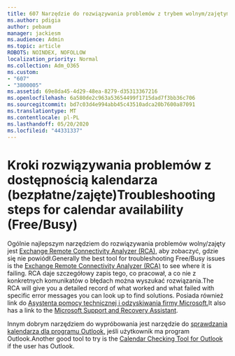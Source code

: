 ```yaml
---
title: 607 Narzędzie do rozwiązywania problemów z trybem wolnym/zajętym
ms.author: pdigia
author: pebaum
manager: jackiesm
ms.audience: Admin
ms.topic: article
ROBOTS: NOINDEX, NOFOLLOW
localization_priority: Normal
ms.collection: Adm_O365
ms.custom:
- "607"
- "3800005"
ms.assetid: 69e8da45-4d29-48ea-8279-d35313367216
ms.openlocfilehash: 6a580de2c963a53654499f1715dad7f3bb36c706
ms.sourcegitcommit: bd7c03d4e994abb45c43510adca20b7600a87091
ms.translationtype: MT
ms.contentlocale: pl-PL
ms.lasthandoff: 05/20/2020
ms.locfileid: "44331337"
---
```

# <a name="troubleshooting-steps-for-calendar-availability-freebusy"></a><span data-ttu-id="496a6-102">Kroki rozwiązywania problemów z dostępnością kalendarza (bezpłatne/zajęte)</span><span class="sxs-lookup"><span data-stu-id="496a6-102">Troubleshooting steps for calendar availability (Free/Busy)</span></span>

<span data-ttu-id="496a6-103">Ogólnie najlepszym narzędziem do rozwiązywania problemów wolny/zajęty jest [Exchange Remote Connectivity Analyzer (RCA),](https://testconnectivity.microsoft.com/Default.aspx?testId=freeBusy) aby zobaczyć, gdzie się nie powiódł.</span><span class="sxs-lookup"><span data-stu-id="496a6-103">Generally the best tool for troubleshooting Free/Busy issues is the [Exchange Remote Connectivity Analyzer (RCA)](https://testconnectivity.microsoft.com/Default.aspx?testId=freeBusy) to see where it is failing.</span></span> <span data-ttu-id="496a6-104">RCA daje szczegółowy zapis tego, co pracował, a co nie z konkretnych komunikatów o błędach można wyszukać rozwiązania.</span><span class="sxs-lookup"><span data-stu-id="496a6-104">The RCA will give you a detailed record of what worked and what failed with specific error messages you can look up to find solutions.</span></span> <span data-ttu-id="496a6-105">Posiada również link do [Asystenta pomocy technicznej i odzyskiwania firmy Microsoft.](https://diagnostics.office.com/)</span><span class="sxs-lookup"><span data-stu-id="496a6-105">It also has a link to the [Microsoft Support and Recovery Assistant](https://diagnostics.office.com/).</span></span>

<span data-ttu-id="496a6-106">Innym dobrym narzędziem do wypróbowania jest narzędzie do [sprawdzania kalendarza dla programu Outlook,](https://www.microsoft.com/download/details.aspx?id=28786) jeśli użytkownik ma program Outlook.</span><span class="sxs-lookup"><span data-stu-id="496a6-106">Another good tool to try is the [Calendar Checking Tool for Outlook](https://www.microsoft.com/download/details.aspx?id=28786) if the user has Outlook.</span></span>
